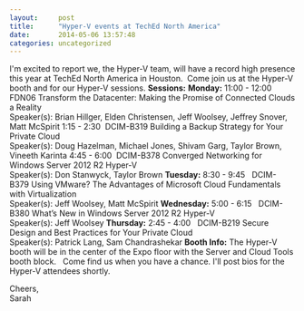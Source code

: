 ```yaml
---
layout:     post
title:      "Hyper-V events at TechEd North America"
date:       2014-05-06 13:57:48
categories: uncategorized
---
```

I'm excited to report we, the Hyper-V team, will have a record high presence this year at TechEd North America in Houston.  Come join us at the Hyper-V booth and for our Hyper-V sessions. **Sessions:** **Monday:** 11:00 - 12:00 FDN06 Transform the Datacenter: Making the Promise of Connected Clouds a Reality    
Speaker(s): Brian Hillger, Elden Christensen, Jeff Woolsey, Jeffrey Snover, Matt McSpirit 1:15 - 2:30  DCIM-B319 Building a Backup Strategy for Your Private Cloud  
Speaker(s): Doug Hazelman, Michael Jones, Shivam Garg, Taylor Brown, Vineeth Karinta 4:45 - 6:00  DCIM-B378 Converged Networking for Windows Server 2012 R2 Hyper-V  
Speaker(s): Don Stanwyck, Taylor Brown **Tuesday:** 8:30 - 9:45   DCIM-B379 Using VMware? The Advantages of Microsoft Cloud Fundamentals with Virtualization   
Speaker(s): Jeff Woolsey, Matt McSpirit **Wednesday:** 5:00 - 6:15   DCIM-B380 What’s New in Windows Server 2012 R2 Hyper-V   
Speaker(s): Jeff Woolsey **Thursday:** 2:45 - 4:00   DCIM-B219 Secure Design and Best Practices for Your Private Cloud  
Speaker(s): Patrick Lang, Sam Chandrashekar **Booth Info:** The Hyper-V booth will be in the center of the Expo floor with the Server and Cloud Tools booth block.   Come find us when you have a chance. I'll post bios for the Hyper-V attendees shortly. 

Cheers,  
Sarah
